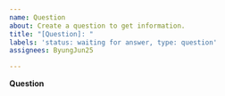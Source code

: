 ```yaml
---
name: Question
about: Create a question to get information.
title: "[Question]: "
labels: 'status: waiting for answer, type: question'
assignees: ByungJun25

---
```


**Question**
